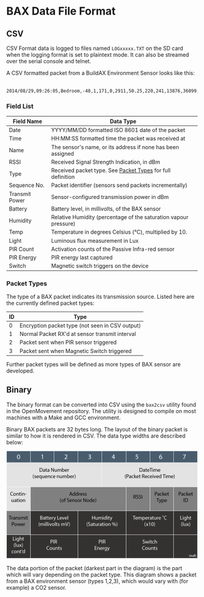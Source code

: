
# BAX Data File Format

## CSV 

CSV Format data is logged to files named `LOGxxxxx.TXT` on the SD card when
the logging format is set to plaintext mode. It can also be streamed over the 
serial console and telnet.

A CSV formatted packet from a BuildAX Environment Sensor looks like this:


````
	2014/08/29,09:26:05,Bedroom,-48,1,171,0,2911,50.25,220,241,13876,36099,25
````

### Field List

 Field Name     | Data Type                      
 -------------- | -----------
 Date           | YYYY/MM/DD formatted ISO 8601 date of the packet
 Time           | HH:MM:SS formatted time the packet was received at
 Name           | The sensor's name, or its address if none has been assigned
 RSSI           | Received Signal Strength Indication, in dBm
 Type           | Received packet type. See [Packet Types](#packet-types) for full definition
 Sequence No.   | Packet identifier (sensors send packets incrementally)
 Transmit Power | Sensor-configured transmission power in dBm 
 Battery        | Battery level, in millivolts, of the BAX sensor
 Humidity       | Relative Humidity (percentage of the saturation vapour pressure)
 Temp           | Temperature in degrees Celsius (°C), multiplied by 10.
 Light          | Luminous flux measurement in Lux
 PIR Count      | Activation counts of the Passive Infra-red sensor 
 PIR Energy     | PIR energy last captured
 Switch         | Magnetic switch triggers on the device


### Packet Types

The type of a BAX packet indicates its transmission source. Listed here are
the currently defined packet types:

 ID    | Type
 ----- | ------
 0     | Encryption packet type (not seen in CSV output)
 1     | Normal Packet RX'd at sensor transmit interval
 2     | Packet sent when PIR sensor triggered
 3     | Packet sent when Magnetic Switch triggered 

Further packet types will be defined as more types of BAX sensor are 
developed. 


## Binary

The binary format can be converted into CSV using the `bax2csv` utility found
in the OpenMovement repository. The utility is designed to compile on most
machines with a Make and GCC environment.

Binary BAX packets are 32 bytes long. The layout of the binary packet is 
similar to how it is rendered in CSV. The data type widths are described below:

![Data Width Description Image](img/datawidth.png)

The data portion of the packet (darkest part in the diagram) is the part which
will vary depending on the packet type. This diagram shows a packet from a BAX 
environment sensor (types 1,2,3), which would vary with (for example) a CO2 sensor.
